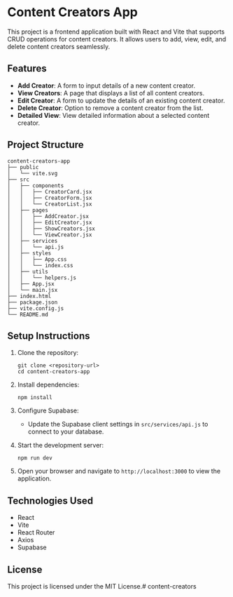 # Content Creators App

This project is a frontend application built with React and Vite that supports CRUD operations for content creators. It allows users to add, view, edit, and delete content creators seamlessly.

## Features

- **Add Creator**: A form to input details of a new content creator.
- **View Creators**: A page that displays a list of all content creators.
- **Edit Creator**: A form to update the details of an existing content creator.
- **Delete Creator**: Option to remove a content creator from the list.
- **Detailed View**: View detailed information about a selected content creator.

## Project Structure

```
content-creators-app
├── public
│   └── vite.svg
├── src
│   ├── components
│   │   ├── CreatorCard.jsx
│   │   ├── CreatorForm.jsx
│   │   └── CreatorList.jsx
│   ├── pages
│   │   ├── AddCreator.jsx
│   │   ├── EditCreator.jsx
│   │   ├── ShowCreators.jsx
│   │   └── ViewCreator.jsx
│   ├── services
│   │   └── api.js
│   ├── styles
│   │   ├── App.css
│   │   └── index.css
│   ├── utils
│   │   └── helpers.js
│   ├── App.jsx
│   └── main.jsx
├── index.html
├── package.json
├── vite.config.js
└── README.md
```

## Setup Instructions

1. Clone the repository:
   ```
   git clone <repository-url>
   cd content-creators-app
   ```

2. Install dependencies:
   ```
   npm install
   ```

3. Configure Supabase:
   - Update the Supabase client settings in `src/services/api.js` to connect to your database.

4. Start the development server:
   ```
   npm run dev
   ```

5. Open your browser and navigate to `http://localhost:3000` to view the application.

## Technologies Used

- React
- Vite
- React Router
- Axios
- Supabase

## License

This project is licensed under the MIT License.#   c o n t e n t - c r e a t o r s  
 